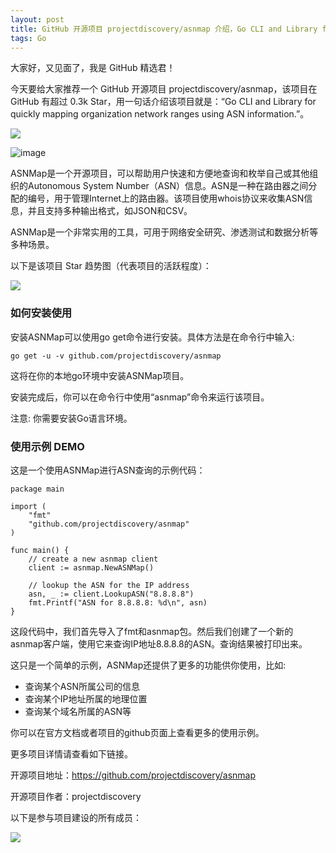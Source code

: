 ```yaml
---
layout: post
title: GitHub 开源项目 projectdiscovery/asnmap 介绍，Go CLI and Library for quickly mapping organization network ranges using ASN information.
tags: Go
---
```


大家好，又见面了，我是 GitHub 精选君！

今天要给大家推荐一个 GitHub 开源项目 projectdiscovery/asnmap，该项目在 GitHub 有超过 0.3k Star，用一句话介绍该项目就是：“Go CLI and Library for quickly mapping organization network ranges using ASN information.”。

![](https://user-images.githubusercontent.com/8293321/192910103-a5945f2c-fa82-45e1-8568-1e46898ff6c5.png)

![image](https://user-images.githubusercontent.com/8293321/192092220-5d734305-fd3e-43fb-919a-91ff5296dfd2.png)

ASNMap是一个开源项目，可以帮助用户快速和方便地查询和枚举自己或其他组织的Autonomous System Number（ASN）信息。ASN是一种在路由器之间分配的编号，用于管理Internet上的路由器。该项目使用whois协议来收集ASN信息，并且支持多种输出格式，如JSON和CSV。

ASNMap是一个非常实用的工具，可用于网络安全研究、渗透测试和数据分析等多种场景。


以下是该项目 Star 趋势图（代表项目的活跃程度）：

![](https://api.star-history.com/svg?repos=projectdiscovery/asnmap&type=Timeline)

### 如何安装使用

安装ASNMap可以使用go get命令进行安装。具体方法是在命令行中输入:
```
go get -u -v github.com/projectdiscovery/asnmap
```
这将在你的本地go环境中安装ASNMap项目。

安装完成后，你可以在命令行中使用“asnmap”命令来运行该项目。

注意: 你需要安装Go语言环境。


### 使用示例 DEMO

这是一个使用ASNMap进行ASN查询的示例代码：
```
package main

import (
    "fmt"
    "github.com/projectdiscovery/asnmap"
)

func main() {
    // create a new asnmap client
    client := asnmap.NewASNMap()

    // lookup the ASN for the IP address
    asn, _ := client.LookupASN("8.8.8.8")
    fmt.Printf("ASN for 8.8.8.8: %d\n", asn)
}
```

这段代码中，我们首先导入了fmt和asnmap包。然后我们创建了一个新的asnmap客户端，使用它来查询IP地址8.8.8.8的ASN。查询结果被打印出来。

这只是一个简单的示例，ASNMap还提供了更多的功能供你使用，比如:
- 查询某个ASN所属公司的信息
- 查询某个IP地址所属的地理位置
- 查询某个域名所属的ASN等

你可以在官方文档或者项目的github页面上查看更多的使用示例。


更多项目详情请查看如下链接。

开源项目地址：https://github.com/projectdiscovery/asnmap 

开源项目作者：projectdiscovery

以下是参与项目建设的所有成员：

![](https://contrib.rocks/image?repo=projectdiscovery/asnmap)

